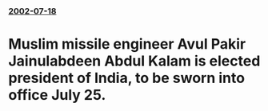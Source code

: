 ### [2002-07-18](/news/2002/07/18/index.md)

#  Muslim missile engineer Avul Pakir Jainulabdeen Abdul Kalam is elected president of India, to be sworn into office July 25.



